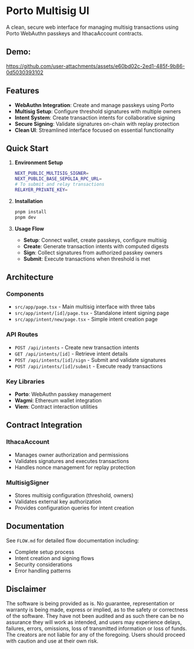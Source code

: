# Porto Multisig UI

A clean, secure web interface for managing multisig transactions using Porto WebAuthn passkeys and IthacaAccount contracts.

## Demo:

https://github.com/user-attachments/assets/e60bd02c-2ed1-485f-9b86-0d5030393102


## Features

- **WebAuthn Integration**: Create and manage passkeys using Porto
- **Multisig Setup**: Configure threshold signatures with multiple owners
- **Intent System**: Create transaction intents for collaborative signing
- **Secure Signing**: Validate signatures on-chain with replay protection
- **Clean UI**: Streamlined interface focused on essential functionality

## Quick Start

1. **Environment Setup**
   ```bash
   NEXT_PUBLIC_MULTISIG_SIGNER=
   NEXT_PUBLIC_BASE_SEPOLIA_RPC_URL=
   # To submit and relay transactions
   RELAYER_PRIVATE_KEY=
   ```

2. **Installation**
   ```bash
   pnpm install
   pnpm dev
   ```

3. **Usage Flow**
   - **Setup**: Connect wallet, create passkeys, configure multisig
   - **Create**: Generate transaction intents with computed digests
   - **Sign**: Collect signatures from authorized passkey owners
   - **Submit**: Execute transactions when threshold is met

## Architecture

### Components
- `src/app/page.tsx` - Main multisig interface with three tabs
- `src/app/intent/[id]/page.tsx` - Standalone intent signing page
- `src/app/intent/new/page.tsx` - Simple intent creation page

### API Routes
- `POST /api/intents` - Create new transaction intents
- `GET /api/intents/[id]` - Retrieve intent details
- `POST /api/intents/[id]/sign` - Submit and validate signatures
- `POST /api/intents/[id]/submit` - Execute ready transactions

### Key Libraries
- **Porto**: WebAuthn passkey management
- **Wagmi**: Ethereum wallet integration
- **Viem**: Contract interaction utilities


## Contract Integration

### IthacaAccount
- Manages owner authorization and permissions
- Validates signatures and executes transactions
- Handles nonce management for replay protection

### MultisigSigner
- Stores multisig configuration (threshold, owners)
- Validates external key authorization
- Provides configuration queries for intent creation

## Documentation

See `FLOW.md` for detailed flow documentation including:
- Complete setup process
- Intent creation and signing flows
- Security considerations
- Error handling patterns

## Disclaimer
The software is being provided as is. No guarantee, representation or warranty is being made, express or implied, as to the safety or correctness of the software. They have not been audited and as such there can be no assurance they will work as intended, and users may experience delays, failures, errors, omissions, loss of transmitted information or loss of funds. The creators are not liable for any of the foregoing. Users should proceed with caution and use at their own risk.
